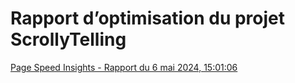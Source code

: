 # Rapport d’optimisation du projet ScrollyTelling

[Page Speed Insights - Rapport du 6 mai 2024, 15:01:06](https://pagespeed.web.dev/analysis/https-daniel-sebastien-tim-momo-com/dkrbioj1ze?form_factor=desktop)

